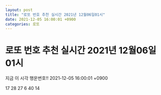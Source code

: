 ```yaml
---
layout: post
title: "로또 번호 추천 실시간 2021년 12월06일01시"
date: 2021-12-05 16:00:01 +0900
categories: 로또
---
```


# 로또 번호 추천 실시간 2021년 12월06일01시

지금 이 시각 행운번호!! 2021-12-05 16:00:01 +0900

 17  28  27  6  40  14 

